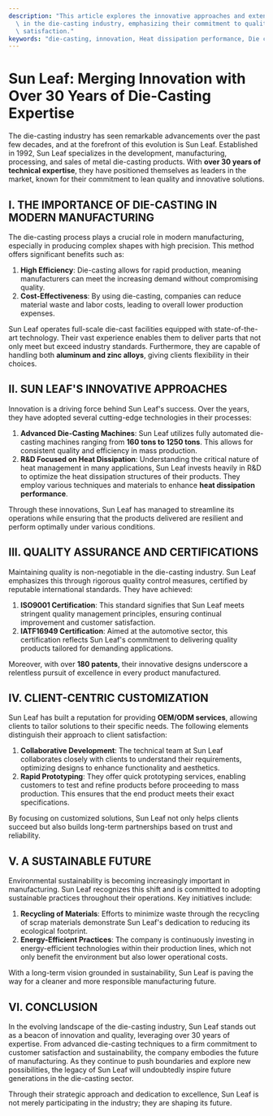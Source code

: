 ```yaml
---
description: "This article explores the innovative approaches and extensive experience of Sun Leaf\
  \ in the die-casting industry, emphasizing their commitment to quality and customer\
  \ satisfaction."
keywords: "die-casting, innovation, Heat dissipation performance, Die casting process"
---
```

# Sun Leaf: Merging Innovation with Over 30 Years of Die-Casting Expertise

The die-casting industry has seen remarkable advancements over the past few decades, and at the forefront of this evolution is Sun Leaf. Established in 1992, Sun Leaf specializes in the development, manufacturing, processing, and sales of metal die-casting products. With **over 30 years of technical expertise**, they have positioned themselves as leaders in the market, known for their commitment to lean quality and innovative solutions.

## I. THE IMPORTANCE OF DIE-CASTING IN MODERN MANUFACTURING

The die-casting process plays a crucial role in modern manufacturing, especially in producing complex shapes with high precision. This method offers significant benefits such as:

1. **High Efficiency**: Die-casting allows for rapid production, meaning manufacturers can meet the increasing demand without compromising quality.
2. **Cost-Effectiveness**: By using die-casting, companies can reduce material waste and labor costs, leading to overall lower production expenses.

Sun Leaf operates full-scale die-cast facilities equipped with state-of-the-art technology. Their vast experience enables them to deliver parts that not only meet but exceed industry standards. Furthermore, they are capable of handling both **aluminum and zinc alloys**, giving clients flexibility in their choices.

## II. SUN LEAF'S INNOVATIVE APPROACHES

Innovation is a driving force behind Sun Leaf's success. Over the years, they have adopted several cutting-edge technologies in their processes:

1. **Advanced Die-Casting Machines**: Sun Leaf utilizes fully automated die-casting machines ranging from **160 tons to 1250 tons**. This allows for consistent quality and efficiency in mass production.
2. **R&D Focused on Heat Dissipation**: Understanding the critical nature of heat management in many applications, Sun Leaf invests heavily in R&D to optimize the heat dissipation structures of their products. They employ various techniques and materials to enhance **heat dissipation performance**.

Through these innovations, Sun Leaf has managed to streamline its operations while ensuring that the products delivered are resilient and perform optimally under various conditions.

## III. QUALITY ASSURANCE AND CERTIFICATIONS

Maintaining quality is non-negotiable in the die-casting industry. Sun Leaf emphasizes this through rigorous quality control measures, certified by reputable international standards. They have achieved:

1. **ISO9001 Certification**: This standard signifies that Sun Leaf meets stringent quality management principles, ensuring continual improvement and customer satisfaction.
2. **IATF16949 Certification**: Aimed at the automotive sector, this certification reflects Sun Leaf's commitment to delivering quality products tailored for demanding applications.

Moreover, with over **180 patents**, their innovative designs underscore a relentless pursuit of excellence in every product manufactured.

## IV. CLIENT-CENTRIC CUSTOMIZATION

Sun Leaf has built a reputation for providing **OEM/ODM services**, allowing clients to tailor solutions to their specific needs. The following elements distinguish their approach to client satisfaction:

1. **Collaborative Development**: The technical team at Sun Leaf collaborates closely with clients to understand their requirements, optimizing designs to enhance functionality and aesthetics.
2. **Rapid Prototyping**: They offer quick prototyping services, enabling customers to test and refine products before proceeding to mass production. This ensures that the end product meets their exact specifications.

By focusing on customized solutions, Sun Leaf not only helps clients succeed but also builds long-term partnerships based on trust and reliability.

## V. A SUSTAINABLE FUTURE

Environmental sustainability is becoming increasingly important in manufacturing. Sun Leaf recognizes this shift and is committed to adopting sustainable practices throughout their operations. Key initiatives include:

1. **Recycling of Materials**: Efforts to minimize waste through the recycling of scrap materials demonstrate Sun Leaf's dedication to reducing its ecological footprint.
2. **Energy-Efficient Practices**: The company is continuously investing in energy-efficient technologies within their production lines, which not only benefit the environment but also lower operational costs.

With a long-term vision grounded in sustainability, Sun Leaf is paving the way for a cleaner and more responsible manufacturing future.

## VI. CONCLUSION

In the evolving landscape of the die-casting industry, Sun Leaf stands out as a beacon of innovation and quality, leveraging over 30 years of expertise. From advanced die-casting techniques to a firm commitment to customer satisfaction and sustainability, the company embodies the future of manufacturing. As they continue to push boundaries and explore new possibilities, the legacy of Sun Leaf will undoubtedly inspire future generations in the die-casting sector. 

Through their strategic approach and dedication to excellence, Sun Leaf is not merely participating in the industry; they are shaping its future.
